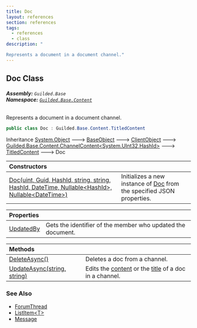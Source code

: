 ```yaml
---
title: Doc
layout: references
section: references
tags:
  - references
  - class
description: "

Represents a document in a document channel."
---
```


## Doc Class
###### **Assembly:** `Guilded.Base`<br/>**Namespace:** [`Guilded.Base.Content`](Guilded.Base.Content.md 'Guilded.Base.Content')

Represents a document in a document channel.

```csharp
public class Doc : Guilded.Base.Content.TitledContent
```

Inheritance [System.Object](https://docs.microsoft.com/en-us/dotnet/api/System.Object 'System.Object') &#129106; [BaseObject](BaseObject.md 'Guilded.Base.BaseObject') &#129106; [ClientObject](ClientObject.md 'Guilded.Base.ClientObject') &#129106; [Guilded.Base.Content.ChannelContent&lt;](ChannelContent_TId,TServer_.md 'Guilded.Base.Content.ChannelContent<TId,TServer>')[System.UInt32](https://docs.microsoft.com/en-us/dotnet/api/System.UInt32 'System.UInt32')[,](ChannelContent_TId,TServer_.md 'Guilded.Base.Content.ChannelContent<TId,TServer>')[HashId](HashId.md 'Guilded.Base.HashId')[&gt;](ChannelContent_TId,TServer_.md 'Guilded.Base.Content.ChannelContent<TId,TServer>') &#129106; [TitledContent](TitledContent.md 'Guilded.Base.Content.TitledContent') &#129106; Doc

| Constructors | |
| :--- | :--- |
| [Doc(uint, Guid, HashId, string, string, HashId, DateTime, Nullable&lt;HashId&gt;, Nullable&lt;DateTime&gt;)](Doc.Doc(uint,Guid,HashId,string,string,HashId,DateTime,Nullable_HashId_,Nullable_DateTime_).md 'Guilded.Base.Content.Doc.Doc(uint, Guid, Guilded.Base.HashId, string, string, Guilded.Base.HashId, System.DateTime, System.Nullable<Guilded.Base.HashId>, System.Nullable<System.DateTime>)') | Initializes a new instance of [Doc](Doc.md 'Guilded.Base.Content.Doc') from the specified JSON properties. |

| Properties | |
| :--- | :--- |
| [UpdatedBy](Doc.UpdatedBy.md 'Guilded.Base.Content.Doc.UpdatedBy') | Gets the identifier of the member who updated the document. |

| Methods | |
| :--- | :--- |
| [DeleteAsync()](Doc.DeleteAsync().md 'Guilded.Base.Content.Doc.DeleteAsync()') | Deletes a doc from a channel. |
| [UpdateAsync(string, string)](Doc.UpdateAsync(string,string).md 'Guilded.Base.Content.Doc.UpdateAsync(string, string)') | Edits the [content](Doc.UpdateAsync(string,string).md#Guilded.Base.Content.Doc.UpdateAsync(string,string).content 'Guilded.Base.Content.Doc.UpdateAsync(string, string).content') or the [title](Doc.UpdateAsync(string,string).md#Guilded.Base.Content.Doc.UpdateAsync(string,string).title 'Guilded.Base.Content.Doc.UpdateAsync(string, string).title') of a doc in a channel. |

### See Also
- [ForumThread](ForumThread.md 'Guilded.Base.Content.ForumThread')
- [ListItem&lt;T&gt;](ListItem_T_.md 'Guilded.Base.Content.ListItem<T>')
- [Message](Message.md 'Guilded.Base.Content.Message')